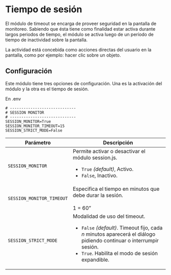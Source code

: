 # Tiempo de sesión

El módulo de timeout se encarga de proveer seguridad en la pantalla de monitoreo. Sabiendo que ésta tiene como finalidad estar activa durante largos periodos de tiempo,  el módulo se activa luego de un período de tiempo de inactividad sobre la pantalla. 

La actividad está concebida como acciones directas del usuario en la pantalla, como por ejemplo: hacer clic sobre un objeto.

## Configuración

Este módulo tiene tres opciones de configuración. Una es la activación del módulo y la otra es el tiempo de sesión.

En .env

```
# -----------------------------
# SESSION MONITOR
# -----------------------------
SESSION_MONITOR=True
SESSION_MONITOR_TIMEOUT=15
SESSION_STRICT_MODE=False
```


| Parámetro | Descripción |
|---|---|
| `SESSION_MONITOR` | Permite activar o desactivar el módulo session.js.<br /><ul><li>`True` _(default)_, Activo.</li><li>`False`, Inactivo.</li></ul>|
| `SESSION_MONITOR_TIMEOUT` | Especifica el tiempo en minutos que debe durar la sesión.<br /><br />1 = 60” |
| `SESSION_STRICT_MODE` | Modalidad de uso del timeout.<br /><ul><li>`False` _(default)_. Timeout fijo, cada _n_ minutos aparecerá el diálogo pidiendo continuar o interrumpir sesión.</li><li>`True`. Habilita el modo de sesión expandible.</li></ul>|





